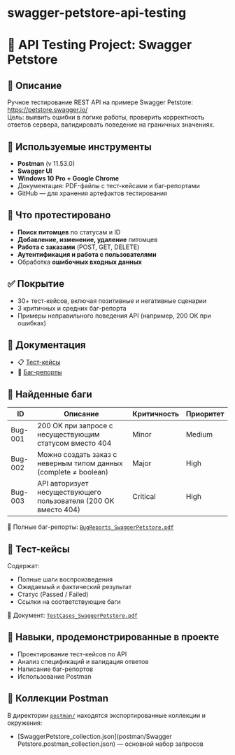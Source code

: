 # swagger-petstore-api-testing
# 🧪 API Testing Project: Swagger Petstore

## 📌 Описание
Ручное тестирование REST API на примере Swagger Petstore: https://petstore.swagger.io/  
Цель: выявить ошибки в логике работы, проверить корректность ответов сервера, валидировать поведение на граничных значениях.

## 🧰 Используемые инструменты
- **Postman** (v 11.53.0)
- **Swagger UI**
- **Windows 10 Pro + Google Chrome**
- Документация: PDF-файлы с тест-кейсами и баг-репортами
- GitHub — для хранения артефактов тестирования

## 📝 Что протестировано
- **Поиск питомцев** по статусам и ID
- **Добавление, изменение, удаление** питомцев
- **Работа с заказами** (POST, GET, DELETE)
- **Аутентификация и работа с пользователями**
- Обработка **ошибочных входных данных**

## ✅ Покрытие
- 30+ тест-кейсов, включая позитивные и негативные сценарии
- 3 критичных и средних баг-репорта
- Примеры неправильного поведения API (например, 200 OK при ошибках)

## 📄 Документация
- 📋 [Тест-кейсы](https://github.com/Irina-Arma/swagger-petstore-api-testing/blob/34d8882b604c8eab1ddbbb41650b8198bc4b92d8/docs/TestCases_Swagger%20Petstore.pdf)
- 🐞 [Баг-репорты](https://github.com/Irina-Arma/swagger-petstore-api-testing/blob/4acfc018db38f50e593c5e99486a79485a6ef62b/docs/BugReports_Swagger%20Petstore.pdf)


## 🐞 Найденные баги
| ID      | Описание                                                                 | Критичность | Приоритет |
|---------|--------------------------------------------------------------------------|-------------|------------|
| Bug-001 | 200 OK при запросе с несуществующим статусом вместо 404                 | Minor       | Medium     |
| Bug-002 | Можно создать заказ с неверным типом данных (complete ≠ boolean)        | Major       | High       |
| Bug-003 | API авторизует несуществующего пользователя (200 OK вместо 404)         | Critical    | High       |

📄 Полные баг-репорты: [`BugReports_SwaggerPetstore.pdf`](https://github.com/Irina-Arma/swagger-petstore-api-testing/blob/4acfc018db38f50e593c5e99486a79485a6ef62b/docs/BugReports_Swagger%20Petstore.pdf)

## 📄 Тест-кейсы
Содержат:
- Полные шаги воспроизведения
- Ожидаемый и фактический результат
- Статус (Passed / Failed)
- Ссылки на соответствующие баги

📄 Документ: [`TestCases_SwaggerPetstore.pdf`](https://github.com/Irina-Arma/swagger-petstore-api-testing/blob/34d8882b604c8eab1ddbbb41650b8198bc4b92d8/docs/TestCases_Swagger%20Petstore.pdf)

## 💼 Навыки, продемонстрированные в проекте
- Проектирование тест-кейсов по API
- Анализ спецификаций и валидация ответов
- Написание баг-репортов
- Использование Postman

## 🔄 Коллекции Postman
В директории [`postman/`](postman) находятся экспортированные коллекции и окружения:
- [SwaggerPetstore_collection.json](postman/Swagger Petstore.postman_collection.json) — основной набор запросов
